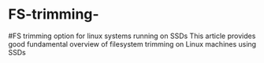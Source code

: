 # FS-trimming-
#FS trimming option for linux systems running on SSDs
This article  provides good fundamental overview of filesystem trimming on Linux machines using SSDs 
